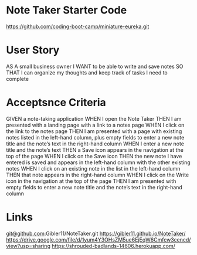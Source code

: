 # Note Taker Starter Code
https://github.com/coding-boot-camp/miniature-eureka.git

# User Story
AS A small business owner
I WANT to be able to write and save notes
SO THAT I can organize my thoughts and keep track of tasks I need to complete

# Acceptsnce Criteria
GIVEN a note-taking application
WHEN I open the Note Taker
THEN I am presented with a landing page with a link to a notes page
WHEN I click on the link to the notes page
THEN I am presented with a page with existing notes listed in the left-hand column, plus empty fields to enter a new note title and the note’s text in the right-hand column
WHEN I enter a new note title and the note’s text
THEN a Save icon appears in the navigation at the top of the page
WHEN I click on the Save icon
THEN the new note I have entered is saved and appears in the left-hand column with the other existing notes
WHEN I click on an existing note in the list in the left-hand column
THEN that note appears in the right-hand column
WHEN I click on the Write icon in the navigation at the top of the page
THEN I am presented with empty fields to enter a new note title and the note’s text in the right-hand column

# Links
git@github.com:Gibler11/NoteTaker.git
https://gibler11.github.io/NoteTaker/
https://drive.google.com/file/d/1yum4Y3OHsZM5ue6EjEqW6Cmfcw3cencd/view?usp=sharing
https://shrouded-badlands-14606.herokuapp.com/
